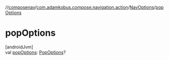//[composenav](../../../index.md)/[com.adamkobus.compose.navigation.action](../index.md)/[NavOptions](index.md)/[popOptions](pop-options.md)

# popOptions

[androidJvm]\
val [popOptions](pop-options.md): [PopOptions](../-pop-options/index.md)?
